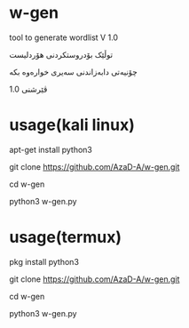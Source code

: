 # w-gen
tool to generate wordlist V 1.0

توڵێک بۆدروستکردنی هۆردلیست

چۆنیه‌تی دابه‌زاندنی سه‌یری خواره‌وه‌ بکه‌

 1.0 ڤێرشنی 

# usage(kali linux)

apt-get install python3

git clone https://github.com/AzaD-A/w-gen.git

cd w-gen

python3 w-gen.py

# usage(termux)

pkg install python3 

git clone https://github.com/AzaD-A/w-gen.git

cd w-gen

python3 w-gen.py
